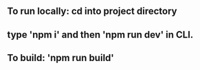 ## To run locally: cd into project directory
## type 'npm i' and then 'npm run dev' in CLI.
## To build: 'npm run build'

<!-- # PCH AgileUI twitter<sup>®</sup> take home project 

The following is a small test for the PCH UI group to be able to see your skills and see how you code, what standards you use, the clarity of your code, how up to date you are on current UI developments in the industry.
PCH twitter module

*	Use the twitter api to display the last 8 tweets referencing @pchdotcom
*	There have been changes to the twitter API  please use the [pch_twitter_response.json](https://git.prod.pch.com/agileui/interviews/twitter/blob/master/pch_twitter_response.json) file in lieu of this.
*	Use web fonts instead of graphics for display text, find something as close as you can, does not have to be exact.
*	You can use any mix of html/css/js you like.
*	Use vanilla JS, ES6 would be best and SASS if you like.
*	Must work in IE11+, latest 3 versions of FF, Safari 10+, latest 3 versions of Chrome
*	Code must be able to be dropped into a page without clashing with existing code
*	Come as close to the provided design as possible but does not have to be pixel perfect
*	Try to use as few images as possible
*	Try to use any performance enhancements you know of


## Extra Credit
1. "Refresh Tweets" link will refresh with the newest 8 tweets on click with no page refresh if there is no click refresh the tweets with new tweets every 10 seconds, without a page refresh.
2. Don’t use any images (excluding the users twitter avatar and the PCH Logo).
3. Make this module responsive for multiple screen sizes, example: show less tweets for a phone, use a gesture event on touch devices, etc.
4. Make this module using OOP methodology so multiple modules can co-exist on one page with their data encapsulated.
5. If assets are missing try to have your solution degrade gracefully

Please make sure that the code you provide back to us is packaged into a zip file, organize your code however you see fit, also remember this is a chance to show us what cool new tech you know so show off a little, we can't get a good feel for your skills looking at 5 lines of jQuery code
 -->
